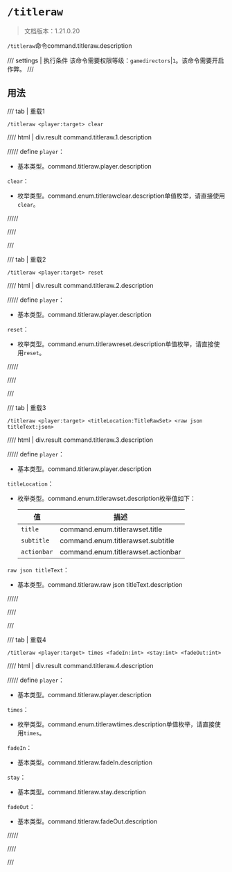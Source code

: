 # `/titleraw`

> 文档版本：1.21.0.20

`/titleraw`命令command.titleraw.description

/// settings | 执行条件
该命令需要权限等级：`gamedirectors`|`1`。该命令需要开启作弊。
///

## 用法

/// tab | 重载1
```mcfunction
/titleraw <player:target> clear
```

//// html | div.result
command.titleraw.1.description

///// define
`player`：<!-- md:samp target -->

- 基本类型。command.titleraw.player.description

`clear`：<!-- md:samp TitleRawClear -->

- 枚举类型。command.enum.titlerawclear.description单值枚举，请直接使用`clear`。


/////

////

///

/// tab | 重载2
```mcfunction
/titleraw <player:target> reset
```

//// html | div.result
command.titleraw.2.description

///// define
`player`：<!-- md:samp target -->

- 基本类型。command.titleraw.player.description

`reset`：<!-- md:samp TitleRawReset -->

- 枚举类型。command.enum.titlerawreset.description单值枚举，请直接使用`reset`。


/////

////

///

/// tab | 重载3
```mcfunction
/titleraw <player:target> <titleLocation:TitleRawSet> <raw json titleText:json>
```

//// html | div.result
command.titleraw.3.description

///// define
`player`：<!-- md:samp target -->

- 基本类型。command.titleraw.player.description

`titleLocation`：<!-- md:samp TitleRawSet -->

- 枚举类型。command.enum.titlerawset.description枚举值如下：

  |值|描述|
  |---|---|
  |`title`|command.enum.titlerawset.title|
  |`subtitle`|command.enum.titlerawset.subtitle|
  |`actionbar`|command.enum.titlerawset.actionbar|


`raw json titleText`：<!-- md:samp json -->

- 基本类型。command.titleraw.raw json titleText.description


/////

////

///

/// tab | 重载4
```mcfunction
/titleraw <player:target> times <fadeIn:int> <stay:int> <fadeOut:int>
```

//// html | div.result
command.titleraw.4.description

///// define
`player`：<!-- md:samp target -->

- 基本类型。command.titleraw.player.description

`times`：<!-- md:samp TitleRawTimes -->

- 枚举类型。command.enum.titlerawtimes.description单值枚举，请直接使用`times`。

`fadeIn`：<!-- md:samp int -->

- 基本类型。command.titleraw.fadeIn.description

`stay`：<!-- md:samp int -->

- 基本类型。command.titleraw.stay.description

`fadeOut`：<!-- md:samp int -->

- 基本类型。command.titleraw.fadeOut.description


/////

////

///
